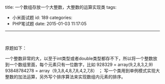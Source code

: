title: 一个数组存放一个大整数，大整数的运算实现类
tags:
  - 小米面试题
id: 189
categories:
  - PHP笔试题
date: 2015-01-03 11:17:05
---

&nbsp;

原题如下：

一个整数非常的大，以至于int类型或者double类型都存不下，所以将一个整数放到一个数组里面，每个元素只有一位数字，比如 928329 = array(9,2,8,3,2,9)   93848784278 = array（9,3,8,4,8,7,8,4,2,7,8） ； 写一个类用到单例模式实现大整数的加法运算，另外写个排序算法来实现数组内元素的排序。

&nbsp;